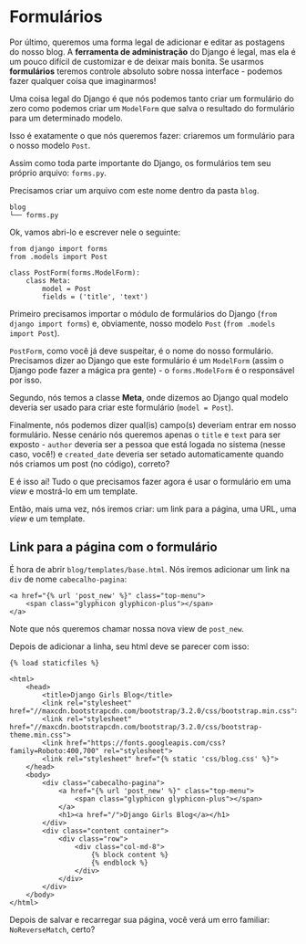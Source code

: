 # Formulários

Por último, queremos uma forma legal de adicionar e editar as postagens do nosso blog. A **ferramenta de administração** do Django é legal, mas ela é um pouco difícil de customizar e de deixar mais bonita. Se usarmos **formulários** teremos controle absoluto sobre nossa interface - podemos fazer qualquer coisa que imaginarmos!

Uma coisa legal do Django é que nós podemos tanto criar um formulário do zero como podemos criar um `ModelForm` que salva o resultado do formulário para um determinado modelo.

Isso é exatamente o que nós queremos fazer: criaremos um formulário para o nosso modelo `Post`.

Assim como toda parte importante do Django, os formulários tem seu próprio arquivo: `forms.py`.

Precisamos criar um arquivo com este nome dentro da pasta `blog`.

```text
blog   
└── forms.py
```

Ok, vamos abri-lo e escrever nele o seguinte:

```text
from django import forms​
from .models import Post​

class PostForm(forms.ModelForm):
​    class Meta:
        model = Post
        fields = ('title', 'text')
```

Primeiro precisamos importar o módulo de formulários do Django \(`from django import forms`\) e, obviamente, nosso modelo `Post` \(`from .models import Post`\).

`PostForm`, como você já deve suspeitar, é o nome do nosso formulário. Precisamos dizer ao Django que este formulário é um `ModelForm` \(assim o Django pode fazer a mágica pra gente\) - o `forms.ModelForm` é o responsável por isso.

Segundo, nós temos a classe **Meta**, onde dizemos ao Django qual modelo deveria ser usado para criar este formulário \(`model = Post`\).

Finalmente, nós podemos dizer qual\(is\) campo\(s\) deveriam entrar em nosso formulário. Nesse cenário nós queremos apenas o `title` e `text` para ser exposto - `author` deveria ser a pessoa que está logada no sistema \(nesse caso, você!\) e `created_date` deveria ser setado automaticamente quando nós criamos um post \(no código\), correto?

E é isso aí! Tudo o que precisamos fazer agora é usar o formulário em uma _view_ e mostrá-lo em um template.

Então, mais uma vez, nós iremos criar: um link para a página, uma URL, uma _view_ e um template.

## Link para a página com o formulário <a id="link-para-a-pagina-com-o-formulario"></a>

É hora de abrir `blog/templates/base.html`. Nós iremos adicionar um link na `div` de nome `cabecalho-pagina`:

```text
<a href="{% url 'post_new' %}" class="top-menu">
    <span class="glyphicon glyphicon-plus"></span>
</a>
```

Note que nós queremos chamar nossa nova view de `post_new`.

Depois de adicionar a linha, seu html deve se parecer com isso:

```text
{% load staticfiles %}

<html>
    <head>
        <title>Django Girls Blog</title>        
        <link rel="stylesheet" href="//maxcdn.bootstrapcdn.com/bootstrap/3.2.0/css/bootstrap.min.css">
        <link rel="stylesheet" href="//maxcdn.bootstrapcdn.com/bootstrap/3.2.0/css/bootstrap-theme.min.css">
        <link href="https://fonts.googleapis.com/css?family=Roboto:400,700" rel="stylesheet">
        <link rel="stylesheet" href="{% static 'css/blog.css' %}">
    </head>
    <body>
        <div class="cabecalho-pagina">
            <a href="{% url 'post_new' %}" class="top-menu">
                <span class="glyphicon glyphicon-plus"></span>
            </a>  
            <h1><a href="/">Django Girls Blog</a></h1>        
        </div>        
        <div class="content container">            
            <div class="row">                
                <div class="col-md-8">                    
                    {% block content %}                    
                    {% endblock %}                
                </div>            
            </div>        
        </div>    
    </body>
</html>
```

Depois de salvar e recarregar sua página, você verá um erro familiar: `NoReverseMatch`, certo?[    
](https://afropython.gitbook.io/tutorial/amplie_sua_aplicacao)

